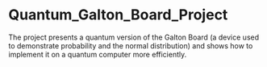 # Quantum_Galton_Board_Project
The project presents a quantum version of the Galton Board (a device used to demonstrate probability and the normal distribution) and shows how to implement it on a quantum computer more efficiently.
